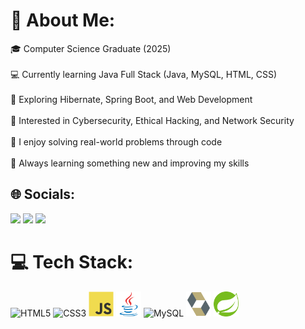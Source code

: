 # 💫 About Me:
🎓 Computer Science Graduate (2025)<br><br>
💻 Currently learning Java Full Stack (Java, MySQL, HTML, CSS)<br><br>
🚀 Exploring Hibernate, Spring Boot, and Web Development<br><br>
🔐 Interested in Cybersecurity, Ethical Hacking, and Network Security <br><br>
🧠 I enjoy solving real-world problems through code<br><br>
🌱 Always learning something new and improving my skills

## 🌐 Socials:
[<img src="https://img.icons8.com/fluency/48/000000/instagram-new.png" width="30"/>](https://instagram.com/thanioruvan161229)
[<img src="https://img.icons8.com/color/48/000000/gmail.png" width="30"/>](mailto:thanioruvan161229@gmail.com)
[<img src="https://img.icons8.com/color/48/000000/linkedin.png" width="30"/>](https://www.linkedin.com/in/kannantechie
)

# 💻 Tech Stack:
<p>
  <img src="https://img.icons8.com/color/48/html-5.png" width="40" alt="HTML5"/>
  <img src="https://img.icons8.com/color/48/css3.png" width="40" alt="CSS3"/>
  <img src="https://raw.githubusercontent.com/devicons/devicon/master/icons/javascript/javascript-original.svg" width="40" alt="JavaScript"/>
  <img src="https://raw.githubusercontent.com/devicons/devicon/master/icons/java/java-original.svg" width="40" alt="Java"/>
  <img src="https://img.icons8.com/fluency/48/mysql-logo.png" width="40" alt="MySQL"/>
  <img src="https://raw.githubusercontent.com/devicons/devicon/master/icons/hibernate/hibernate-original.svg" width="40" alt="Hibernate"/>
  <img src="https://raw.githubusercontent.com/devicons/devicon/master/icons/spring/spring-original.svg" width="40" alt="Spring"/>
</p>







<!-- Proudly created with GPRM ( https://gprm.itsvg.in ) -->
